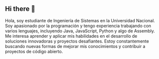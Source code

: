 ## Hi there 👋

Hola, soy estudiante de Ingeniería de Sistemas en la Universidad Nacional.
Soy apasionado por la programación y tengo experiencia trabajando con varios lenguajes, incluyendo Java, JavaScript, Python y algo de Assembly. Me interesa aprender y aplicar mis habilidades en el desarrollo de soluciones innovadoras y proyectos desafiantes. Estoy constantemente buscando nuevas formas de mejorar mis conocimientos y contribuir a proyectos de código abierto.
